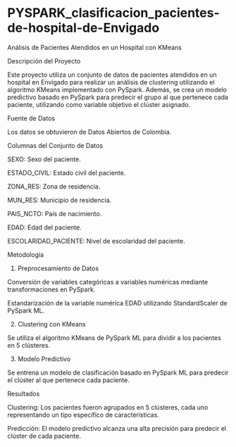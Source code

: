 # PYSPARK_clasificacion_pacientes-de-hospital-de-Envigado

Análisis de Pacientes Atendidos en un Hospital con KMeans

Descripción del Proyecto

Este proyecto utiliza un conjunto de datos de pacientes atendidos en un hospital en Envigado para realizar un análisis de clustering utilizando el algoritmo KMeans implementado con PySpark. Además, se crea un modelo predictivo basado en PySpark para predecir el grupo al que pertenece cada paciente, utilizando como variable objetivo el clúster asignado.

Fuente de Datos

Los datos se obtuvieron de Datos Abiertos de Colombia.

Columnas del Conjunto de Datos

SEXO: Sexo del paciente.

ESTADO_CIVIL: Estado civil del paciente.

ZONA_RES: Zona de residencia.

MUN_RES: Municipio de residencia.

PAIS_NCTO: País de nacimiento.

EDAD: Edad del paciente.

ESCOLARIDAD_PACIENTE: Nivel de escolaridad del paciente.

Metodología

1. Preprocesamiento de Datos

Conversión de variables categóricas a variables numéricas mediante transformaciones en PySpark.

Estandarización de la variable numérica EDAD utilizando StandardScaler de PySpark ML.

2. Clustering con KMeans

Se utiliza el algoritmo KMeans de PySpark ML para dividir a los pacientes en 5 clústeres.

3. Modelo Predictivo

Se entrena un modelo de clasificación basado en PySpark ML para predecir el clúster al que pertenece cada paciente.

Resultados

Clustering: Los pacientes fueron agrupados en 5 clústeres, cada uno representando un tipo específico de características.

Predicción: El modelo predictivo alcanza una alta precisión para predecir el clúster de cada paciente.

